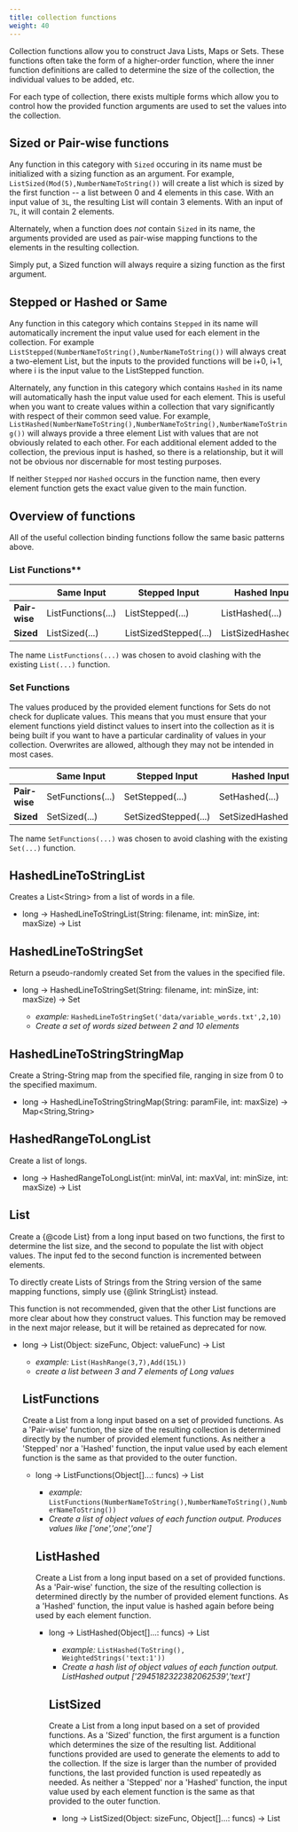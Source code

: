 ```yaml
---
title: collection functions
weight: 40
---
```


Collection functions allow you to construct Java Lists, Maps or Sets.
These functions often take the form of a higher-order function, where
the inner function definitions are called to determine the size of
the collection, the individual values to be added, etc.

For each type of collection, there exists multiple forms which allow you to control how the provided
function arguments are used to set the values into the collection.

## Sized or Pair-wise functions

Any function in this category with `Sized` occuring in its name must be initialized with a sizing
function as an argument. For example, `ListSized(Mod(5),NumberNameToString())` will create a list
which is sized by the first function -- a list between 0 and 4 elements in this case. With an input
value of `3L`, the resulting List will contain 3 elements. With an input of `7L`, it will contain 2
elements.

Alternately, when a function does *not* contain `Sized` in its name, the arguments provided are used
as pair-wise mapping functions to the elements in the resulting collection.

Simply put, a Sized function will always require a sizing function as the first argument.

## Stepped or Hashed or Same

Any function in this category which contains `Stepped` in its name will automatically increment the
input value used for each element in the collection. For example
`ListStepped(NumberNameToString(),NumberNameToString())` will always creat a two-element List, but
the inputs to the provided functions will be i+0, i+1, where i is the input value to the ListStepped
function.

Alternately, any function in this category which contains `Hashed` in its name will automatically
hash the input value used for each element. This is useful when you want to create values within a
collection that vary significantly with respect of their common seed value. For example,
`ListHashed(NumberNameToString(),NumberNameToString(),NumberNameToString())` will always provide a
three element List with values that are not obviously related to each other. For each additional
element added to the collection, the previous input is hashed, so there is a relationship, but it
will not be obvious nor discernable for most testing purposes.

If neither `Stepped` nor `Hashed` occurs in the function name, then every element function
gets the exact value given to the main function.

## Overview of functions

All of the useful collection binding functions follow the same basic patterns above.

###  List Functions**

|               |  Same Input | Stepped Input| Hashed Input |
|---------------|----------|--------|----------|
| **Pair-wise** | ListFunctions(...)             | ListStepped(...)       | ListHashed(...)      |
| **Sized**     | ListSized(...)                 | ListSizedStepped(...)  | ListSizedHashed(...) |

The name `ListFunctions(...)` was chosen to avoid clashing with the existing `List(...)` function.

### Set Functions

The values produced by the provided element functions for Sets do not check for duplicate values.
This means that you must ensure that your element functions yield distinct values to insert into
the collection as it is being built if you want to have a particular cardinality of values in your
collection.  Overwrites are allowed, although they may not be intended in most cases.

|               | Same Input                    | Stepped Input        | Hashed Input        |
| ---           | ---                           | ---                  | ---                 |
| **Pair-wise** | SetFunctions(...)             | SetStepped(...)      | SetHashed(...)      |
| **Sized**     | SetSized(...)                 | SetSizedStepped(...) | SetSizedHashed(...) |

The name `SetFunctions(...)` was chosen to avoid clashing with the existing `Set(...)` function.

## HashedLineToStringList

Creates a List\<String\> from a list of words in a file.

- long -> HashedLineToStringList(String: filename, int: minSize, int: maxSize) -> List

## HashedLineToStringSet

Return a pseudo-randomly created Set from the values in the specified file.

- long -> HashedLineToStringSet(String: filename, int: minSize, int: maxSize) -> Set<String>
  - *example:* `HashedLineToStringSet('data/variable_words.txt',2,10)`
  - *Create a set of words sized between 2 and 10 elements*

## HashedLineToStringStringMap

Create a String-String map from the specified file, ranging in size from 0 to the specified maximum.

- long -> HashedLineToStringStringMap(String: paramFile, int: maxSize) -> Map<String,String>

## HashedRangeToLongList

Create a list of longs.

- long -> HashedRangeToLongList(int: minVal, int: maxVal, int: minSize, int: maxSize) -> List<Long>

## List

Create a {@code List} from a long input based on two functions, the first to determine the list size, and the second to populate the list with object values. The input fed to the second function is incremented between elements.


To directly create Lists of Strings from the String version of the same mapping functions, simply use {@link
StringList} instead.

This function is not recommended, given that the other List functions are more clear about how they construct values.
This function may be removed in the next major release, but it will be retained as deprecated for now.

- long -> List(Object: sizeFunc, Object: valueFunc) -> List<Object>
  - *example:* `List(HashRange(3,7),Add(15L))`
  - *create a list between 3 and 7 elements of Long values*

## ListFunctions

Create a List from a long input based on a set of provided functions. As a 'Pair-wise' function, the size of the resulting collection is determined directly by the number of provided element functions. As neither a 'Stepped' nor a 'Hashed' function, the input value used by each element function is the same as that provided to the outer function.

- long -> ListFunctions(Object[]...: funcs) -> List<Object>
  - *example:* `ListFunctions(NumberNameToString(),NumberNameToString(),NumberNameToString())`
  - *Create a list of object values of each function output. Produces values like ['one','one','one']*

## ListHashed

Create a List from a long input based on a set of provided functions. As a 'Pair-wise' function, the size of the resulting collection is determined directly by the number of provided element functions. As a 'Hashed' function, the input value is hashed again before being used by each element function.

- long -> ListHashed(Object[]...: funcs) -> List<Object>
  - *example:* `ListHashed(ToString(), WeightedStrings('text:1'))`
  - *Create a hash list of object values of each function output. ListHashed output ['2945182322382062539','text']*

## ListSized

Create a List from a long input based on a set of provided functions. As a 'Sized' function, the first argument is a function which determines the size of the resulting list. Additional functions provided are used to generate the elements to add to the collection. If the size is larger than the number of provided functions, the last provided function is used repeatedly as needed. As neither a 'Stepped' nor a 'Hashed' function, the input value used by each element function is the same as that provided to the outer function.

- long -> ListSized(Object: sizeFunc, Object[]...: funcs) -> List<Object>
  - *example:* `ListSized(FixedValue(5), NumberNameToString(),NumberNameToString(), WeightedStrings('text:1'))`
  - *Create a sized list of object values of each function output. List size function will recursively call the last function tillend of the list size functions*

- long -> ListSized(int: size, Object[]...: funcs) -> List<Object>

## ListSizedHashed

Create a List from a long input based on a set of provided functions. As a 'Sized' function, the first argument is a function which determines the size of the resulting list. Additional functions provided are used to generate the elements to add to the collection. If the size is larger than the number of provided functions, the last provided function is used repeatedly as needed. As a 'Hashed' function, the input value is hashed again before being used by each element function.

- long -> ListSizedHashed(Object: sizeFunc, Object[]...: funcs) -> List<Object>
  - *example:* `ListSizedHashed(FixedValue(5),long->ToString(),long->WeightedStrings('text:1'),long->ToString())`
  - *Create a sized hash list of object values of each function output. List size function will recursively call the last function tillend of the list size functions*

- long -> ListSizedHashed(int: size, Object[]...: funcs) -> List<Object>

## ListSizedStepped

Create a List from a long input based on a set of provided functions. As a 'Sized' function, the first argument is a function which determines the size of the resulting list. Additional functions provided are used to generate the elements to add to the collection. If the size is larger than the number of provided functions, the last provided function is used repeatedly as needed. As a 'Stepped' function, the input value is incremented before being used by each element function.

- long -> ListSizedStepped(Object: sizeFunc, Object[]...: funcs) -> List<Object>
  - *example:* `ListFunctions(NumberNameToString(),NumberNameToString())`
  - *Create a list of ['one','one']*

- long -> ListSizedStepped(int: size, Object[]...: funcs) -> List<Object>

## ListStepped

Create a List from a long input based on a set of provided functions. As a 'Pair-wise' function, the size of the resulting collection is determined directly by the number of provided element functions. As a 'Stepped' function, the input value is incremented before being used by each element function.

- long -> ListStepped(Object[]...: funcs) -> List<Object>
  - *example:* `ListStepped(NumberNameToString(),NumberNameToString())`
  - *Create a list of ['one','two']*

## Map

Create a {@code Map} from a long input based on three functions, the first to determine the map size, and the second to populate the map with key objects, and the third to populate the map with value objects. The long input fed to the second and third functions is incremented between entries. To directly create Maps with key and value Strings using the same mapping functions, simply use {@link StringMap} instead.

- long -> Map(function.LongToIntFunction: sizeFunc, function.LongFunction<Object>: keyFunc, function.LongFunction<Object>: valueFunc) -> Map<Object,Object>
  - *example:* `Map(HashRange(3,7),NumberNameToString(),HashRange(1300,1700))`
  - *create a map of size 3-7 entries, with a key of type string and a value of type int (Integer by autoboxing)*

- long -> Map(function.LongFunction<Object>[]...: objfuncs) -> Map<Object,Object>
  - *example:* `Map(NumberNameToString(),HashRange(1300,1700),NumberNameToString(),HashRange(3,7))`
  - *create a map of size 2, with a specific function for each key and each value*

## MapFunctions

Create a Map from a long input based on a set of provided key and value functions. Any duplicate entries produced by the key functions are elided. As a 'Pair-wise' function, the size of the resulting collection is determined directly by the number of provided element functions. Since this is a map, the functions come in pairs, each even numbered function is a key function and each odd numbered function is the corresponding value function. As neither a 'Stepped' nor a 'Hashed' function, the input value used by each key and value function is the same as that provided to the outer function.

- long -> MapFunctions(Object[]...: funcs) -> Map<Object,Object>
  - *example:* `MapFunctions(NumberNameToString(),NumberNameToString(),ToString(),ToString())`
  - *Create a map of object values. Produces values like {'one':'one'1:1}.*

## MapHashed

Create a Map from a long input based on a set of provided key and value functions. Any duplicate entries produced by the key functions are elided. As a 'Pair-wise' function, the size of the resulting collection is determined directly by the number of provided element functions. Since this is a map, the functions come in pairs, each even numbered function is a key function and each odd numbered function is the corresponding value function. As a 'Hashed' function, the input value is hashed again before being used by each key and value function.

- long -> MapHashed(Object[]...: funcs) -> Map<Object,Object>
  - *example:* `MapHashed(NumberNameToString(),NumberNameToString(),ToString(),ToString())`
  - *Create a map of object values. Produces values like {'one':'one','4464361019114304900','4464361019114304900'}.*

## MapSized

Create a Map from a long input based on a set of provided key and value functions. Any duplicate entries produced by the key functions are elided. As a 'Sized' function, the first argument is a function which determines the size of the resulting map. Additional functions provided are used to generate the elements to add to the collection, as in the pair-wise mode of {@link MapFunctions}. If the size is larger than the number of provided functions, the last provided function is used repeatedly as needed. (respectively for key functions as well as value functions) As neither a 'Stepped' nor a 'Hashed' function, the input value used by each key and value function is the same as that provided to the outer function.

- long -> MapSized(Object: sizeFunc, Object[]...: funcs) -> Map<Object,Object>
  - *example:* `MapSized(1, NumberNameToString(),NumberNameToString(),ToString(),ToString())`
  - *Create a map of object values. Produces values like {'one':'one'1:1}.*

- long -> MapSized(int: size, Object[]...: funcs) -> Map<Object,Object>

## MapSizedHashed

Create a Map from a long input based on a set of provided key and value functions. Any duplicate entries produced by the key functions are elided. As a 'Sized' function, the first argument is a function which determines the size of the resulting map. Additional functions provided are used to generate the elements to add to the collection, as in the pair-wise mode of {@link MapFunctions}. If the size is larger than the number of provided functions, the last provided function is used repeatedly as needed. (respectively for key functions as well as value functions) As a 'Hashed' function, the input value is hashed again before being used by each key and value function.

- long -> MapSizedHashed(Object: sizeFunc, Object[]...: funcs) -> Map<Object,Object>
  - *example:* `MapSizedHashed(1, NumberNameToString(),NumberNameToString(),ToString(),ToString())`
  - *Create a map of object values. Produces values like {'one':'one'1:1}.*
  - *example:* `MapSizedHashed(HashRange(3,5), NumberNameToString(),NumberNameToString())`
  - *Create a map of object values. Produces values like {'one':'one'1:1}.*

- long -> MapSizedHashed(int: size, Object[]...: funcs) -> Map<Object,Object>

## MapSizedStepped

Create a Map from a long input based on a set of provided key and value functions. Any duplicate entries produced by the key functions are elided. As a 'Sized' function, the first argument is a function which determines the size of the resulting map. Additional functions provided are used to generate the elements to add to the collection, as in the pair-wise mode of {@link MapFunctions}. If the size is larger than the number of provided functions, the last provided function is used repeatedly as needed. (respectively for key functions as well as value functions) As a 'Stepped' function, the input value is incremented before being used by each key or value function.

- long -> MapSizedStepped(Object: sizeFunc, Object[]...: funcs) -> Map<Object,Object>
  - *example:* `MapSizedStepped(1, NumberNameToString(),NumberNameToString())`
  - *Create a map of object values. Produces values like {'one':'one'1:1}.*

- long -> MapSizedStepped(int: size, Object[]...: funcs) -> Map<Object,Object>

## MapStepped

Create a Map from a long input based on a set of provided key and value functions. Any duplicate entries produced by the key functions are elided. As a 'Pair-wise' function, the size of the resulting collection is determined directly by the number of provided element functions. Since this is a map, the functions come in pairs, each even numbered function is a key function and each odd numbered function is the corresponding value function. As a 'Stepped' function, the input value is incremented before being used by each key or value function.

- long -> MapStepped(Object[]...: funcs) -> Map<Object,Object>
  - *example:* `MapStepped(1, NumberNameToString(),NumberNameToString(),ToString(),ToString())`
  - *Create a map of object values. Produces values like {'one':'one'1:1}.*

## Set

Create a {@code Set} from a long input based on two functions, the first to determine the set size, and the second to populate the set with object values. The input fed to the second function is incremented between elements.


To create Sets of Strings from the String version of the same mapping functions, simply use {@link StringSet}
instead.

- long -> Set(function.LongToIntFunction: sizeFunc, function.LongFunction<Object>: valueFunc) -> Set<Object>
  - *example:* `Set(HashRange(3,7),Add(15L))`
  - *create a set between 3 and 7 elements of Long values*

- long -> Set(function.LongToIntFunction: sizeFunc, function.LongUnaryOperator: valueFunc) -> Set<Object>

- long -> Set(function.LongToIntFunction: sizeFunc, function.LongToIntFunction: valueFunc) -> Set<Object>

- long -> Set(function.LongFunction<Object>: sizeFunc, function.LongFunction<Object>: valueFunc) -> Set<Object>

- long -> Set(function.LongFunction<Object>: sizeFunc, function.LongUnaryOperator: valueFunc) -> Set<Object>

- long -> Set(function.LongFunction<Object>: sizeFunc, function.LongToIntFunction: valueFunc) -> Set<Object>

- long -> Set(function.LongUnaryOperator: sizeFunc, function.LongFunction<Object>: valueFunc) -> Set<Object>

- long -> Set(function.LongUnaryOperator: sizeFunc, function.LongUnaryOperator: valueFunc) -> Set<Object>

- long -> Set(function.LongUnaryOperator: sizeFunc, function.LongToIntFunction: valueFunc) -> Set<Object>

## SetFunctions

Create a Set from a long input based on a set of provided functions. Any duplicate values are elided. As a 'Pair-wise' function, the size of the resulting collection is determined directly by the number of provided element functions. As neither a 'Stepped' nor a 'Hashed' function, the input value used by each element function is the same as that provided to the outer function.

- long -> SetFunctions(Object[]...: funcs) -> Set<Object>
  - *example:* `SetFunctions(NumberNameToString(),NumberNameToString(),NumberNameToString())`
  - *Create a list of object values of each function output. Produces values like ['one'], as each function produces the same value.*

## SetHashed

Create a Set from a long input based on a set of provided functions. As a 'Pair-wise' function, the size of the resulting collection is determined directly by the number of provided element functions, assuming no duplicate values. As a 'Hashed' function, the input value is hashed again before being used by each element function.

- long -> SetHashed(Object[]...: funcs) -> Set<Object>
  - *example:* `SetHashed(ToString(), WeightedStrings('text:1'))`
  - *Create a hash list of object values of each function output, like ['2945182322382062539','text']*

## SetSized

Create a Set from a long input based on a set of provided functions. As a 'Sized' function, the first argument is a function which determines the size of the resulting set. Additional functions provided are used to generate the elements to add to the collection. If the size is larger than the number of provided functions, the last provided function is used repeatedly as needed. As neither a 'Stepped' nor a 'Hashed' function, the input value used by each element function is the same as that provided to the outer function.

- long -> SetSized(Object: sizeFunc, Object[]...: funcs) -> Set<Object>
  - *example:* `SetSized(FixedValue(5), NumberNameToString(), WeightedStrings('text:1'))`
  - *Create a sized set of object values, like ['one','text'], because 'text' is duplicated 4 times*

- long -> SetSized(int: size, Object[]...: funcs) -> Set<Object>

## SetSizedHashed

Create a Set from a long input based on a set of provided functions. As a 'Sized' function, the first argument is a function which determines the size of the resulting set. Additional functions provided are used to generate the elements to add to the collection. If the size is larger than the number of provided functions, the last provided function is used repeatedly as needed. As a 'Hashed' function, the input value is hashed again before being used by each element function.

- long -> SetSizedHashed(Object: sizeFunc, Object[]...: funcs) -> Set<Object>
  - *example:* `SetSizedHashed(FixedValue(5),long->ToString(),long->WeightedStrings('text:1'),long->ToString())`
  - *Create a sized set of values like ['2945182322382062539', 'text', '37945690212757860', '287864597160630738', '3299224200079606887']*

- long -> SetSizedHashed(int: size, Object[]...: funcs) -> Set<Object>

## SetSizedStepped

Create a Set from a long input based on a set of provided functions. As a 'Sized' function, the first argument is a function which determines the size of the resulting set. Additional functions provided are used to generate the elements to add to the collection. If the size is larger than the number of provided functions, the last provided function is used repeatedly as needed. As a 'Stepped' function, the input value is incremented before being used by each element function.

- long -> SetSizedStepped(Object: sizeFunc, Object[]...: funcs) -> Set<Object>
  - *example:* `SetSizedStepped(Mod(3),NumberNameToString(),NumberNameToString())`
  - *Create a set, like ['three','four']*

- long -> SetSizedStepped(int: size, Object[]...: funcs) -> Set<Object>

## SetStepped

Create a Set from a long input based on a set of provided functions. As a 'Pair-wise' function, the size of the resulting collection is determined directly by the number of provided element functions, assuming no duplicate values. As a 'Stepped' function, the input value is incremented before being used by each element function.

- long -> SetStepped(Object[]...: funcs) -> Set<Object>
  - *example:* `SetStepped(NumberNameToString(),NumberNameToString())`
  - *Create a list of ['one','two']*

## StringList

Create a {@code List} from a long value, based on two functions, the first to determine the list size, and the second to populate the list with String values. The input fed to the second function is incremented between elements. Regardless of the object type provided by the second function, {@link Object#toString()} is used to get the value to add to the list.


To create Lists of any type of object simply use {@link List} with an specific value mapping function.

- long -> StringList(function.LongToIntFunction: sizeFunc, function.LongFunction<Object>: valueFunc) -> List<String>
  - *example:* `StringList(HashRange(3,7),Add(15L))`
  - *create a list between 3 and 7 elements of String representations of Long values*

## StringMap

Create a {@code Map} from a long input based on three functions, the first to determine the map size, and the second to populate the map with key objects, and the third to populate the map with value objects. The long input fed to the second and third functions is incremented between entries. Regardless of the object type provided by the second and third functions, {@link Object#toString()} is used to determine the key and value to add to the map. To create Maps of any key and value types, simply use {@link Map} with an specific key and value mapping functions.

- long -> StringMap(function.LongToIntFunction: sizeFunc, function.LongFunction<Object>: keyFunc, function.LongFunction<Object>: valueFunc) -> Map<String,String>
  - *example:* `StringMap(HashRange(3,7),NumberNameToString(),HashRange(1300,1700))`
  - *create a map of size 3-7 entries, with a key of type string and a value of type int (Integer by autoboxing)*

- long -> StringMap(function.LongFunction<Object>[]...: objfuncs) -> Map<String,String>
  - *example:* `StringMap(NumberNameToString(),HashRange(1300,1700),NumberNameToString(),HashRange(3,7))`
  - *create a map of size 2, with a specific function for each key and each value*

## StringMapClob

Create a {@code Map} from a long input based on three functions, the first to determine the map size, and the second to populate the map with key objects, and the third to populate the map with value objects. The long input fed to the second and third functions is incremented between entries. Regardless of the object type provided by the second and third functions, {@link Object#toString()} is used to determine the key and value to add to the map. To create Maps of any key and value types, simply use {@link Map} with an specific key and value mapping functions.

- long -> StringMapClob(function.LongToIntFunction: sizeFunc, function.LongFunction<Object>: keyFunc, function.LongFunction<Object>: valueFunc) -> String
  - *example:* `StringMap(HashRange(3,7),NumberNameToString(),HashRange(1300,1700))`
  - *create a map of size 3-7 entries, with a key of type string and a value of type int (Integer by autoboxing)*

- long -> StringMapClob(function.LongFunction<Object>[]...: objfuncs) -> String
  - *example:* `StringMapClob(NumberNameToString(),HashRange(1300,1700),NumberNameToString(),HashRange(3,7))`
  - *create a map of size 2, with a specific function for each key and each value*

## StringSet

Create a {@code Set} from a long based on two functions, the first to determine the set size, and the second to populate the set with String values. The input fed to the second function is incremented between elements. Regardless of the object type provided by the second function, {@link Object#toString()} is used to get the value to add to the list. To create Sets of any type of object simply use {@link Set} with a specific value mapping function.

- long -> StringSet(function.LongToIntFunction: sizeFunc, function.LongFunction<Object>: valueFunc) -> Set<String>
  - *example:* `StringSet(HashRange(3,7),Add(15L))`
  - *create a set between 3 and 7 elements of String representations of Long values*

- long -> StringSet(function.LongToIntFunction: sizeFunc, function.LongUnaryOperator: valueFunc) -> Set<String>

- long -> StringSet(function.LongToIntFunction: sizeFunc, function.LongToIntFunction: valueFunc) -> Set<String>

- long -> StringSet(function.LongFunction<?>: sizeFunc, function.LongFunction<Object>: valueFunc) -> Set<String>

- long -> StringSet(function.LongFunction<?>: sizeFunc, function.LongUnaryOperator: valueFunc) -> Set<String>

- long -> StringSet(function.LongFunction<?>: sizeFunc, function.LongToIntFunction: valueFunc) -> Set<String>

- long -> StringSet(function.LongUnaryOperator: sizeFunc, function.LongFunction<Object>: valueFunc) -> Set<String>

- long -> StringSet(function.LongUnaryOperator: sizeFunc, function.LongUnaryOperator: valueFunc) -> Set<String>

- long -> StringSet(function.LongUnaryOperator: sizeFunc, function.LongToIntFunction: valueFunc) -> Set<String>

